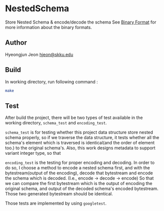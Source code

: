 # NestedSchema

Store Nested Schema & encode/decode the schema
See [Binary Format](BinaryFormat.md) for more information about the binary formats.

## Author

Hyeongjun Jeon <hjeon@skku.edu>

## Build 

In working directory, run following command : 
```sh
make
```

## Test

After build the project, there will be two types of test available in the working directory,
`schema_test` and `encoding_test`.

`schema_test` is for testing whether this project data structure store nested schema properly, so if we traverse the data structure, it tests whether all the schema's element which is traversed is identical(and the order of element too.) to the original schema's. Also, this work designs metadata to support variant integer type, so that 

`encoding_test` is the testing for proper encoding and decoding.
In order to do so, I choose a method to encode a nested schema first, and with the bytestream(output of the encoding), decode that bytestream and encode the schema which is decoded. (I.e., encode -> decode -> encode) So that we can compare the first bytestream which is the output of encoding the original schema, and output of the decoded schema's encoded bytestream. Those two generated bytestream should be identical. 

Those tests are implemented by using `googletest`.
